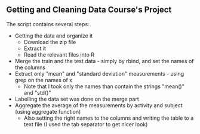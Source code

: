 ## Getting and Cleaning Data Course's Project

The script contains several steps:
* Getting the data and organize it
	* Download the zip file
	* Extract it
	* Read the relevant files into R
* Merge the train and the test data - simply by rbind, and set the names of the columns
* Extract only "mean" and "standard deviation" measurements - using grep on the names of x
	* Note that I took only the names than contain the strings "mean()" and "std()"
* Labelling the data set was done on the merge part
* Aggregate the average of the measurements by activity and subject (using aggregate function)
	* Also setting the right names to the columns and writing the table to a text file (I used the tab separator to get nicer look) 
